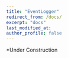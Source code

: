 ```yaml
---
title: "EventLogger"
redirect_from: /docs/
excerpt: "docs"
last_modified_at: 
author_profile: false
---
```


*Under Construction